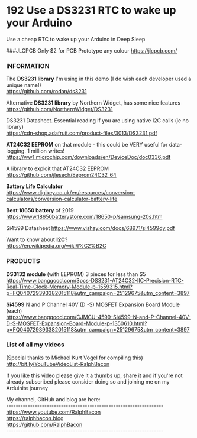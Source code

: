 # 192 Use a DS3231 RTC to wake up your Arduino
Use a cheap RTC to wake up your Arduino in Deep Sleep

###JLCPCB Only $2 for PCB Prototype any colour https://jlcpcb.com/

### INFORMATION  

The **DS3231 library** I'm using in this demo (I do wish each developer used a unique name!)  
https://github.com/rodan/ds3231

Alternative **DS3231 library** by Northern Widget, has some nice features  
https://github.com/NorthernWidget/DS3231  

DS3231 Datasheet. Essential reading if you are using native I2C calls (ie no library)  
https://cdn-shop.adafruit.com/product-files/3013/DS3231.pdf

**AT24C32 EEPROM** on that module - this could be VERY useful for data-logging. 1 million writes!  
https://ww1.microchip.com/downloads/en/DeviceDoc/doc0336.pdf

A library to exploit that AT24C32 EEPROM   
https://github.com/jlesech/Eeprom24C32_64

**Battery Life Calculator**  
https://www.digikey.co.uk/en/resources/conversion-calculators/conversion-calculator-battery-life  

**Best 18650 battery** of 2019  
https://www.18650batterystore.com/18650-p/samsung-20s.htm

Si4599 Datasheet
https://www.vishay.com/docs/68971/si4599dy.pdf

Want to know about **I2C**?  
https://en.wikipedia.org/wiki/I%C2%B2C  


### PRODUCTS

**DS3132 module** (with EEPROM) 3 pieces for less than $5  
https://www.banggood.com/3pcs-DS3231-AT24C32-IIC-Precision-RTC-Real-Time-Clock-Memory-Module-p-1559315.html?p=FQ040729393382015118&utm_campaign=25129675&utm_content=3897

**Si4599** N and P Channel 40V (D -S) MOSFET Expansion Board Module (each)  
https://www.banggood.com/CJMCU-4599-Si4599-N-and-P-Channel-40V-D-S-MOSFET-Expansion-Board-Module-p-1350610.html?p=FQ040729393382015118&utm_campaign=25129675&utm_content=3897

### List of all my videos
(Special thanks to Michael Kurt Vogel for compiling this)  
http://bit.ly/YouTubeVideoList-RalphBacon

If you like this video please give it a thumbs up, share it and if you're not already subscribed please consider doing so and joining me on my Arduinite journey

My channel, GitHub and blog are here:  
\------------------------------------------------------------------  
https://www.youtube.com/RalphBacon  
https://ralphbacon.blog  
https://github.com/RalphBacon  
\------------------------------------------------------------------
